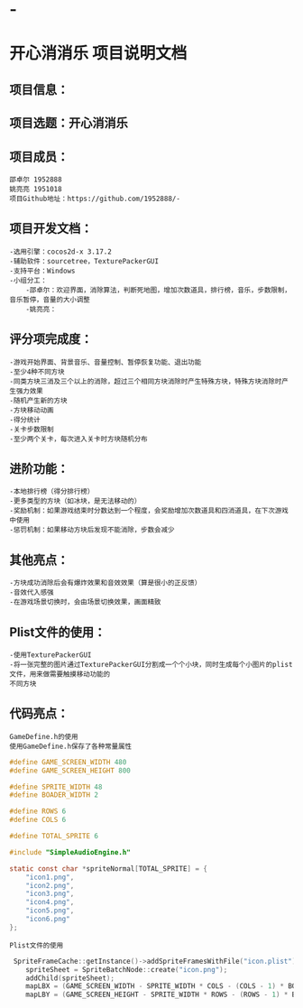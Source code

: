 # -

开心消消乐 项目说明文档
=======

项目信息：
------

项目选题：开心消消乐
-----

项目成员：
---------
	邵卓尔 1952888
	姚亮亮 1951018
	项目Github地址：https://github.com/1952888/-

项目开发文档：
------------
	-选用引擎：cocos2d-x 3.17.2
	-辅助软件：sourcetree，TexturePackerGUI
	-支持平台：Windows
	-小组分工：
		-邵卓尔：欢迎界面，消除算法，判断死地图，增加次数道具，排行榜，音乐，步数限制，音乐暂停，音量的大小调整
		-姚亮亮：

评分项完成度：
------------
	-游戏开始界面、背景音乐、音量控制、暂停恢复功能、退出功能
	-至少4种不同方块
	-同类方块三消及三个以上的消除，超过三个相同方块消除时产生特殊方块，特殊方块消除时产生强力效果
	-随机产生新的方块
	-方块移动动画
	-得分统计
	-关卡步数限制
	-至少两个关卡，每次进入关卡时方块随机分布
  
进阶功能：
----------------
	-本地排行榜（得分排行榜）
	-更多类型的方块（如冰块，是无法移动的）
	-奖励机制：如果游戏结束时分数达到一个程度，会奖励增加次数道具和四消道具，在下次游戏中使用
	-惩罚机制：如果移动方块后发现不能消除，步数会减少
  
其他亮点：
---------------
	-方块成功消除后会有爆炸效果和音效效果（算是很小的正反馈）
	-音效代入感强
	-在游戏场景切换时，会由场景切换效果，画面精致
  
Plist文件的使用：
--------------
	-使用TexturePackerGUI
	-将一张完整的图片通过TexturePackerGUI分割成一个个小块，同时生成每个小图片的plist文件，用来做需要触摸移动功能的
	不同方块

代码亮点：
----------
	GameDefine.h的使用
 	使用GameDefine.h保存了各种常量属性
```c	
#define GAME_SCREEN_WIDTH 480
#define GAME_SCREEN_HEIGHT 800

#define SPRITE_WIDTH 48
#define BOADER_WIDTH 2

#define ROWS 6
#define COLS 6

#define TOTAL_SPRITE 6

#include "SimpleAudioEngine.h"

static const char *spriteNormal[TOTAL_SPRITE] = {
	"icon1.png",
	"icon2.png",
	"icon3.png",
	"icon4.png",
	"icon5.png",
    "icon6.png"
};
```

	Plist文件的使用
```c
 SpriteFrameCache::getInstance()->addSpriteFramesWithFile("icon.plist");
    spriteSheet = SpriteBatchNode::create("icon.png");
    addChild(spriteSheet);
	mapLBX = (GAME_SCREEN_WIDTH - SPRITE_WIDTH * COLS - (COLS - 1) * BOADER_WIDTH) / 2;
	mapLBY = (GAME_SCREEN_HEIGHT - SPRITE_WIDTH * ROWS - (ROWS - 1) * BOADER_WIDTH) / 2;
```

